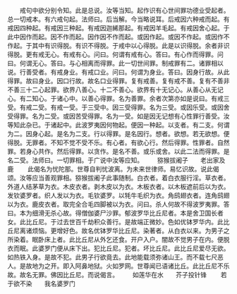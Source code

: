 <!-- { "loadSidebar": true } -->
　　戒句中欲分别令知。此是总说。汝等当知。起作识有心世间罪功德业受起者。总一切戒本。有六戒句起。法师曰。后当解。今当略说耳。后戒因六种戒而起。有戒因四种起。有戒因三种起。有戒因迦絺那起。有戒因羊毛起。有戒因舍心起。于此中因作而起。因不作而起。因作因不作而起。或因作起。或因不作起。或因作不作起。于其中有识得脱。有识不得脱。于戒中以心得脱。此是以识得脱。余者非识得脱。更有戒无心。有戒有心。问曰。何谓有戒有心。答曰。有心作而得罪。问曰。何谓无心。答曰。与心相离而得罪。此一切世间罪。制戒罪有二。诸罪相以说。行善受者。有戒身业。有戒口业。问曰。何谓为身业。答曰。因身行故。从此得罪。故曰身业。因口行故。故名口业得罪。复有戒善。复有戒不善。复有不善非不善三十二心起罪。欲界八善心。十二不善心。欲界有十无记心。从善心从无记心。有二知心。于诸心中。以善心得罪。名为善罪。余者次第亦如是说曰。有戒三受。有戒二受。有戒一受。于三受中。因三受得罪。名为三受。或因乐受。或因舍受得罪。名为二受。或因苦受得罪。名为一受。如是因无记想有心性罪行善受。汝等知此杂已。于诸起中。此波罗夷因何物起。便因一种起。以支者。有二支。何谓为二。因身心起。是名为二支。行以得罪。是名因行。想者。欲想。若无欲想。便得脱。无罪者。不知不觉不受不乐。有心者。有欲心行。然后得罪。性罪者。自然罪。若身心共作。然后得罪。以贪作。是名不善。或乐或舍。以此二法而得罪。是名二受。法师曰。一切罪相。于广说中汝等应知。
　　猕猴拔阇子　　老出家及鹿
　　此偈名为忧陀那。世尊自判忧波离。为未来世律师。易忆识故。说此偈颂。汝等应当善观罪相。猕猴拔阇子此事随制。白衣者。着白衣服行淫。草衣者。外道人结茅草为衣。木皮衣者。剥木皮以为衣。木板衣者。以木板遮前后以为衣。发钦婆罗者。织人发以为衣。毛钦婆罗。以牦牛毛织为衣。角鸱翅衣者。连角鸱翅以为衣。鹿皮衣者。取完全合毛四脚被以为衣。问曰。杀人何故不得波罗夷罪。答曰。本为细滑无杀心故。得僧伽婆尸沙罪。郁波罗华比丘尼者。本是舍卫国长者女。此比丘尼。于过去世百千劫积众善行。是故端正微妙。色如优钵罗华内。此比丘尼离诸烦恼。更增好色。故名优钵罗华比丘尼。染著者。从白衣以来。为男子之所染着。眠卧床上者。此比丘尼从外乞还食。开户入户。闇故不觉男子在内。便脱衣而眠。此婆罗门便从床下出。犯比丘尼。犯者。坏比丘尼。此比丘尼爱尽无欲。如热铁入身。是故不犯。此男子行欲竟去。此地能载须弥诸山王。而不载七尺恶人。是故地为之开。即入阿鼻地狱。火如罗网。世尊闻已语诸比丘。此比丘尼不乐故。故名无罪。佛因比丘尼。而说偈言。
　　如莲华在水　　芥子投针锋
　　若于欲不染　　我名婆罗门
